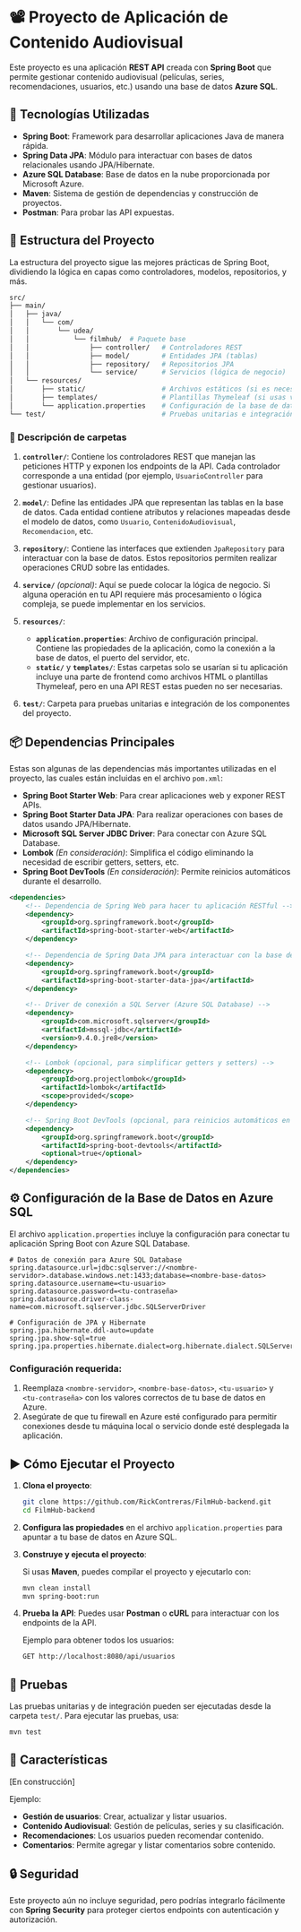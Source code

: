 # 📽️ Proyecto de Aplicación de Contenido Audiovisual

Este proyecto es una aplicación **REST API** creada con **Spring Boot** que permite gestionar contenido audiovisual (películas, series, recomendaciones, usuarios, etc.) usando una base de datos **Azure SQL**.

## 🚀 Tecnologías Utilizadas

- **Spring Boot**: Framework para desarrollar aplicaciones Java de manera rápida.
- **Spring Data JPA**: Módulo para interactuar con bases de datos relacionales usando JPA/Hibernate.
- **Azure SQL Database**: Base de datos en la nube proporcionada por Microsoft Azure.
- **Maven**: Sistema de gestión de dependencias y construcción de proyectos.
- **Postman**: Para probar las API expuestas.

## 📂 Estructura del Proyecto

La estructura del proyecto sigue las mejores prácticas de Spring Boot, dividiendo la lógica en capas como controladores, modelos, repositorios, y más.

```bash
src/
├── main/
│   ├── java/
│   │   └── com/
│   │       └── udea/
│   │           └── filmhub/  # Paquete base
│   │               ├── controller/   # Controladores REST
│   │               ├── model/        # Entidades JPA (tablas)
│   │               ├── repository/   # Repositorios JPA
│   │               └── service/      # Servicios (lógica de negocio)
│   └── resources/
│       ├── static/                   # Archivos estáticos (si es necesario)
│       ├── templates/                # Plantillas Thymeleaf (si usas vistas)
│       └── application.properties    # Configuración de la base de datos y otros
└── test/                             # Pruebas unitarias e integración
```

### 📂 Descripción de carpetas

1. **`controller/`**: Contiene los controladores REST que manejan las peticiones HTTP y exponen los endpoints de la API. Cada controlador corresponde a una entidad (por ejemplo, `UsuarioController` para gestionar usuarios).

2. **`model/`**: Define las entidades JPA que representan las tablas en la base de datos. Cada entidad contiene atributos y relaciones mapeadas desde el modelo de datos, como `Usuario`, `ContenidoAudiovisual`, `Recomendacion`, etc.

3. **`repository/`**: Contiene las interfaces que extienden `JpaRepository` para interactuar con la base de datos. Estos repositorios permiten realizar operaciones CRUD sobre las entidades.

4. **`service/`** *(opcional)*: Aquí se puede colocar la lógica de negocio. Si alguna operación en tu API requiere más procesamiento o lógica compleja, se puede implementar en los servicios.

5. **`resources/`**:
    - **`application.properties`**: Archivo de configuración principal. Contiene las propiedades de la aplicación, como la conexión a la base de datos, el puerto del servidor, etc.
    - **`static/`** y **`templates/`**: Estas carpetas solo se usarían si tu aplicación incluye una parte de frontend como archivos HTML o plantillas Thymeleaf, pero en una API REST estas pueden no ser necesarias.

6. **`test/`**: Carpeta para pruebas unitarias e integración de los componentes del proyecto.

## 📦 Dependencias Principales

Estas son algunas de las dependencias más importantes utilizadas en el proyecto, las cuales están incluidas en el archivo `pom.xml`:

- **Spring Boot Starter Web**: Para crear aplicaciones web y exponer REST APIs.
- **Spring Boot Starter Data JPA**: Para realizar operaciones con bases de datos usando JPA/Hibernate.
- **Microsoft SQL Server JDBC Driver**: Para conectar con Azure SQL Database.
- **Lombok** *(En consideración)*: Simplifica el código eliminando la necesidad de escribir getters, setters, etc.
- **Spring Boot DevTools** *(En consideración)*: Permite reinicios automáticos durante el desarrollo.

```xml
<dependencies>
    <!-- Dependencia de Spring Web para hacer tu aplicación RESTful -->
    <dependency>
        <groupId>org.springframework.boot</groupId>
        <artifactId>spring-boot-starter-web</artifactId>
    </dependency>

    <!-- Dependencia de Spring Data JPA para interactuar con la base de datos -->
    <dependency>
        <groupId>org.springframework.boot</groupId>
        <artifactId>spring-boot-starter-data-jpa</artifactId>
    </dependency>

    <!-- Driver de conexión a SQL Server (Azure SQL Database) -->
    <dependency>
        <groupId>com.microsoft.sqlserver</groupId>
        <artifactId>mssql-jdbc</artifactId>
        <version>9.4.0.jre8</version>
    </dependency>

    <!-- Lombok (opcional, para simplificar getters y setters) -->
    <dependency>
        <groupId>org.projectlombok</groupId>
        <artifactId>lombok</artifactId>
        <scope>provided</scope>
    </dependency>

    <!-- Spring Boot DevTools (opcional, para reinicios automáticos en desarrollo) -->
    <dependency>
        <groupId>org.springframework.boot</groupId>
        <artifactId>spring-boot-devtools</artifactId>
        <optional>true</optional>
    </dependency>
</dependencies>
```

## ⚙️ Configuración de la Base de Datos en Azure SQL

El archivo `application.properties` incluye la configuración para conectar tu aplicación Spring Boot con Azure SQL Database.

```properties
# Datos de conexión para Azure SQL Database
spring.datasource.url=jdbc:sqlserver://<nombre-servidor>.database.windows.net:1433;database=<nombre-base-datos>
spring.datasource.username=<tu-usuario>
spring.datasource.password=<tu-contraseña>
spring.datasource.driver-class-name=com.microsoft.sqlserver.jdbc.SQLServerDriver

# Configuración de JPA y Hibernate
spring.jpa.hibernate.ddl-auto=update
spring.jpa.show-sql=true
spring.jpa.properties.hibernate.dialect=org.hibernate.dialect.SQLServer2012Dialect
```

### Configuración requerida:

1. Reemplaza `<nombre-servidor>`, `<nombre-base-datos>`, `<tu-usuario>` y `<tu-contraseña>` con los valores correctos de tu base de datos en Azure.
2. Asegúrate de que tu firewall en Azure esté configurado para permitir conexiones desde tu máquina local o servicio donde esté desplegada la aplicación.

## ▶️ Cómo Ejecutar el Proyecto

1. **Clona el proyecto**:

   ```bash
   git clone https://github.com/RickContreras/FilmHub-backend.git
   cd FilmHub-backend
   ```

2. **Configura las propiedades** en el archivo `application.properties` para apuntar a tu base de datos en Azure SQL.

3. **Construye y ejecuta el proyecto**:

   Si usas **Maven**, puedes compilar el proyecto y ejecutarlo con:

   ```bash
   mvn clean install
   mvn spring-boot:run
   ```

4. **Prueba la API**: Puedes usar **Postman** o **cURL** para interactuar con los endpoints de la API.

   Ejemplo para obtener todos los usuarios:

   ```bash
   GET http://localhost:8080/api/usuarios
   ```

## 🧪 Pruebas

Las pruebas unitarias y de integración pueden ser ejecutadas desde la carpeta `test/`. Para ejecutar las pruebas, usa:

```bash
mvn test
```

## 📌 Características

[En construcción]

Ejemplo:
- **Gestión de usuarios**: Crear, actualizar y listar usuarios.
- **Contenido Audiovisual**: Gestión de películas, series y su clasificación.
- **Recomendaciones**: Los usuarios pueden recomendar contenido.
- **Comentarios**: Permite agregar y listar comentarios sobre contenido.

## 🔒 Seguridad

Este proyecto aún no incluye seguridad, pero podrías integrarlo fácilmente con **Spring Security** para proteger ciertos endpoints con autenticación y autorización.



